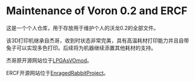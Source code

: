 # Maintenance of Voron 0.2 and ERCF
这是一个个人仓库，用于存放用于维护个人的沃龙0.2的全部文件。

该3D打印机继承自杰哥，收到时状态非常完美，具有高温耗材打印能力并且自带兔子可以实现多色打印。后续将为机器继续添置其他耗材的支持。

杰哥原开源网站位于[LPGAsVOmod](https://github.com/leipopo/LPGAsVOmod)。

ERCF开源网站位于[EnragedRabbitProject](https://github.com/EtteGit/EnragedRabbitProject)。
